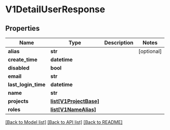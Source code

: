 # V1DetailUserResponse

## Properties
Name | Type | Description | Notes
------------ | ------------- | ------------- | -------------
**alias** | **str** |  | [optional] 
**create_time** | **datetime** |  | 
**disabled** | **bool** |  | 
**email** | **str** |  | 
**last_login_time** | **datetime** |  | 
**name** | **str** |  | 
**projects** | [**list[V1ProjectBase]**](V1ProjectBase.md) |  | 
**roles** | [**list[V1NameAlias]**](V1NameAlias.md) |  | 

[[Back to Model list]](../vela-client/README.md#documentation-for-models) [[Back to API list]](../vela-client/README.md#documentation-for-api-endpoints) [[Back to README]](../vela-client/README.md)

